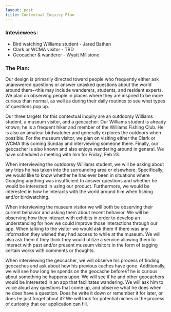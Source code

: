 ```yaml
---
layout: post
title: Contextual Inquiry Plan
---
```

### Inteviewees:
- Bird watching Williams student - Jared Bathen
- Clark or WCMA visitor - TBD
- Geocacher & wanderer - Wyatt Millstone

### The Plan:
Our design is primarily directed toward people who frequently either ask unanswered questions  or answer unasked questions about the world around them--this may include wanderers, students, and resident experts. We plan on observing people in places where they are inspired to be more curious than normal, as well as during their daily routines to see what types of questions pop up.

Our three targets for this contextual inquiry are an outdoorsy Williams student, a museum visitor, and a geocacher. Our Williams student is already known; he is a frequent hiker and member of the Williams Fishing Club. He is also an amateur birdwatcher and generally explores the outdoors when possible. For the museum visitor, we plan on visiting either the Clark or WCMA this coming Sunday and interviewing someone there. Finally, our geocacher is also known and also enjoys wandering around in general. We have scheduled a meeting with him for Friday, Feb 23.

When interviewing the outdoorsy Williams student, we will be asking about any trips he has taken into the surrounding area or elsewhere. Specifically, we would like to know whether he has ever been in situations where Googling anything was insufficient to answer questions and whether he would be interested in using our product. Furthermore, we would be interested in how he interacts with the world around him when fishing and/or birdwatching.

When interviewing the museum visitor we will both be observing their current behavior and asking them about recent behavior. We will be observing how they interact with exhibits in order to develop an understanding for how we could improve those interactions through our app. When talking to the visitor we would ask them if there was any information they wished they had access to while at the museum. We will also ask them if they think they would utilize a service allowing them to interact with past and/or present museum visitors in the form of tagging certain works with comments or thoughts.

When interviewing the geocacher, we will observe his process of finding geocaches and ask about how his previous caches have gone. Additionally, we will see how long he spends on the geocache before/if he is curious about something he happens upon. We will see if he and other geocachers would be interested in an app that facilitates wandering. We will ask him to voice aloud any questions that come up, and observe what he does when he does have a question. Does he write it down or remember it for later, or does he just forget about it? We will look for potential niches in the process of curiosity that our application can fill.  
